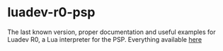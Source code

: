 # luadev-r0-psp
The last known version, proper documentation and useful examples for Luadev R0, a Lua interpreter for the PSP.
Everything available [here](https://jcnmsg.github.io/LuaDEV-R0-psp/)
